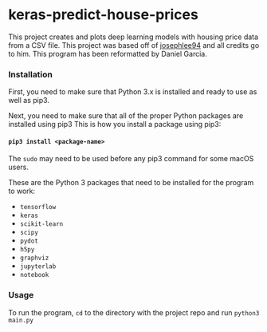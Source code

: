 # keras-predict-house-prices

This project creates and plots deep learning models with housing price data from a CSV file. This project was based off of [josephlee94](https://github.com/josephlee94) and all credits go to him. This program has been reformatted by Daniel Garcia.

### Installation

First, you need to make sure that Python 3.x is installed and ready to use as well as pip3. 

Next, you need to make sure that all of the proper Python packages are installed using pip3
This is how you install a package using pip3:

#### `pip3 install <package-name>`

The `sudo` may need to be used before any pip3 command for some macOS users.

These are the Python 3 packages that need to be installed for the program to work: 
 - `tensorflow`
 - `keras`
 - `scikit-learn`
 - `scipy`
 - `pydot`
 - `h5py`
 - `graphviz`
 - `jupyterlab`
 - `notebook`

 ### Usage
 
 To run the program, `cd` to the directory with the project repo and run `python3 main.py`